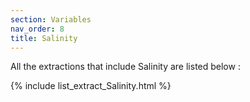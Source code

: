 ```yaml
---
section: Variables
nav_order: 8
title: Salinity
---
```


All the extractions that include Salinity are listed below :

{% include list_extract_Salinity.html %}
